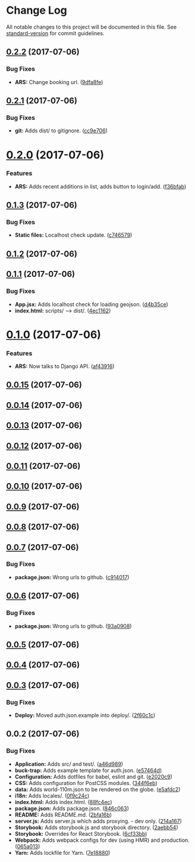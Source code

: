 # Change Log

All notable changes to this project will be documented in this file. See [standard-version](https://github.com/conventional-changelog/standard-version) for commit guidelines.

<a name="0.2.2"></a>
## [0.2.2](https://github.com/nens/ars-globe-visualisation/compare/v0.2.1...v0.2.2) (2017-07-06)


### Bug Fixes

* **ARS:** Change booking url. ([9dfa8fe](https://github.com/nens/ars-globe-visualisation/commit/9dfa8fe))



<a name="0.2.1"></a>
## [0.2.1](https://github.com/nens/ars-globe-visualisation/compare/v0.2.0...v0.2.1) (2017-07-06)


### Bug Fixes

* **git:** Adds dist/ to gitignore. ([cc9e706](https://github.com/nens/ars-globe-visualisation/commit/cc9e706))



<a name="0.2.0"></a>
# [0.2.0](https://github.com/nens/ars-globe-visualisation/compare/v0.1.3...v0.2.0) (2017-07-06)


### Features

* **ARS:** Adds recent additions in list, adds button to login/add. ([f36bfab](https://github.com/nens/ars-globe-visualisation/commit/f36bfab))



<a name="0.1.3"></a>
## [0.1.3](https://github.com/nens/ars-globe-visualisation/compare/v0.1.2...v0.1.3) (2017-07-06)


### Bug Fixes

* **Static files:** Localhost check update. ([c746579](https://github.com/nens/ars-globe-visualisation/commit/c746579))



<a name="0.1.2"></a>
## [0.1.2](https://github.com/nens/ars-globe-visualisation/compare/v0.1.1...v0.1.2) (2017-07-06)



<a name="0.1.1"></a>
## [0.1.1](https://github.com/nens/ars-globe-visualisation/compare/v0.1.0...v0.1.1) (2017-07-06)


### Bug Fixes

* **App.jsx:** Adds localhost check for loading geojson. ([d4b35ce](https://github.com/nens/ars-globe-visualisation/commit/d4b35ce))
* **index.html:** scripts/ --> dist/. ([4ec1162](https://github.com/nens/ars-globe-visualisation/commit/4ec1162))



<a name="0.1.0"></a>
# [0.1.0](https://github.com/nens/ars-globe-visualisation/compare/v0.0.15...v0.1.0) (2017-07-06)


### Features

* **ARS:** Now talks to Django API. ([af43916](https://github.com/nens/ars-globe-visualisation/commit/af43916))



<a name="0.0.15"></a>
## [0.0.15](https://github.com/nens/ars-globe-visualisation/compare/v0.0.14...v0.0.15) (2017-07-06)



<a name="0.0.14"></a>
## [0.0.14](https://github.com/nens/ars-globe-visualisation/compare/v0.0.13...v0.0.14) (2017-07-06)



<a name="0.0.13"></a>
## [0.0.13](https://github.com/nens/ars-globe-visualisation/compare/v0.0.12...v0.0.13) (2017-07-06)



<a name="0.0.12"></a>
## [0.0.12](https://github.com/nens/ars-globe-visualisation/compare/v0.0.11...v0.0.12) (2017-07-06)



<a name="0.0.11"></a>
## [0.0.11](https://github.com/nens/ars-globe-visualisation/compare/v0.0.10...v0.0.11) (2017-07-06)



<a name="0.0.10"></a>
## [0.0.10](https://github.com/nens/ars-globe-visualisation/compare/v0.0.9...v0.0.10) (2017-07-06)



<a name="0.0.9"></a>
## [0.0.9](https://github.com/nens/ars-globe-visualisation/compare/v0.0.8...v0.0.9) (2017-07-06)



<a name="0.0.8"></a>
## [0.0.8](https://github.com/nens/ars-globe-visualisation/compare/v0.0.7...v0.0.8) (2017-07-06)



<a name="0.0.7"></a>
## [0.0.7](https://github.com/nens/ars-globe-visualisation/compare/v0.0.6...v0.0.7) (2017-07-06)


### Bug Fixes

* **package.json:** Wrong urls to github. ([c914017](https://github.com/nens/ars-globe-visualisation/commit/c914017))



<a name="0.0.6"></a>
## [0.0.6](https://github.com/nens/ars-globe-visualisation/compare/v0.0.5...v0.0.6) (2017-07-06)


### Bug Fixes

* **package.json:** Wrong urls to github. ([93a0908](https://github.com/nens/ars-globe-visualisation/commit/93a0908))



<a name="0.0.5"></a>
## [0.0.5](https://github.com/nens/tachtigdagen/compare/v0.0.4...v0.0.5) (2017-07-06)



<a name="0.0.4"></a>
## [0.0.4](https://github.com/nens/tachtigdagen/compare/v0.0.3...v0.0.4) (2017-07-06)



<a name="0.0.3"></a>
## [0.0.3](https://github.com/nens/tachtigdagen/compare/v0.0.2...v0.0.3) (2017-07-06)


### Bug Fixes

* **Deploy:** Moved auth.json.example into deploy/. ([2f60c1c](https://github.com/nens/tachtigdagen/commit/2f60c1c))



<a name="0.0.2"></a>
## 0.0.2 (2017-07-06)


### Bug Fixes

* **Application:** Adds src/ and test/. ([a46d989](https://github.com/nens/tachtigdagen/commit/a46d989))
* **buck-trap:** Adds example template for auth.json. ([e57464d](https://github.com/nens/tachtigdagen/commit/e57464d))
* **Configuration:** Adds dotfiles for babel, eslint and git. ([e2020c9](https://github.com/nens/tachtigdagen/commit/e2020c9))
* **CSS:** Adds configuration for PostCSS modules. ([344f6eb](https://github.com/nens/tachtigdagen/commit/344f6eb))
* **data:** Adds world-110m.json to be rendered on the globe. ([e5afdc2](https://github.com/nens/tachtigdagen/commit/e5afdc2))
* **i18n:** Adds locales/. ([0f9c24c](https://github.com/nens/tachtigdagen/commit/0f9c24c))
* **index.html:** Adds index.html. ([88fc4ec](https://github.com/nens/tachtigdagen/commit/88fc4ec))
* **package.json:** Adds package.json. ([846c063](https://github.com/nens/tachtigdagen/commit/846c063))
* **README:** Adds README.md. ([2bfa16b](https://github.com/nens/tachtigdagen/commit/2bfa16b))
* **server.js:** Adds server.js which adds proxying. - dev only. ([214a167](https://github.com/nens/tachtigdagen/commit/214a167))
* **Storybook:** Adds storybook.js and storybook directory. ([2aebb54](https://github.com/nens/tachtigdagen/commit/2aebb54))
* **Storybook:** Overrides for React Storybook. ([6cf33bb](https://github.com/nens/tachtigdagen/commit/6cf33bb))
* **Webpack:** Adds webpack configs for dev (using HMR) and production. ([065a013](https://github.com/nens/tachtigdagen/commit/065a013))
* **Yarn:** Adds lockfile for Yarn. ([7e18880](https://github.com/nens/tachtigdagen/commit/7e18880))
